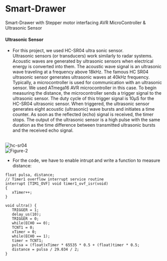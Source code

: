# Smart-Drawer
Smart-Drawer with Stepper motor interfacing AVR MicroController &amp; Ultrasonic Sensor

#### Ultrasonic Sensor
- For this project, we used HC-SR04 ultra sonic sensor.
<br>Ultrasonic sensors (or transducers) work similarly to radar systems. Acoustic waves are generated by ultrasonic sensors when electrical energy is converted into them. The acoustic wave signal is an ultrasonic wave traveling at a frequency above 18kHz. The famous HC SR04 ultrasonic sensor generates ultrasonic waves at 40kHz frequency.
<br> Typically, a microcontroller is used for communication with an ultrasonic sensor. We used ATmega16 AVR microcontroller in this case. To begin measuring the distance, the microcontroller sends a trigger signal to the ultrasonic sensor. The duty cycle of this trigger signal is 10µS for the HC-SR04 ultrasonic sensor. When triggered, the ultrasonic sensor generates eight acoustic (ultrasonic) wave bursts and initiates a time counter. As soon as the reflected (echo) signal is received, the timer stops. The output of the ultrasonic sensor is a high pulse with the same duration as the time difference between transmitted ultrasonic bursts and the received echo signal.

<br> ![hc-sr04](https://user-images.githubusercontent.com/47887796/182787238-3abde9bc-c56c-4752-8739-b8b54be96aa1.png)
<br> ![Figure-2](https://user-images.githubusercontent.com/47887796/182788257-ed91de5a-b888-429a-900a-bd455d68451f.png)

- For the code, we have to enable intrupt and write a function to measure distance:
``` long timer = 0, xTimer = 0;
float pulsa, distance;
// Timer1 overflow interrupt service routine
interrupt [TIM1_OVF] void timer1_ovf_isr(void)
{
   xTimer++;
}

void ultra() {
   TRIGGER = 1;         
   delay_us(10);
   TRIGGER = 0;
   while(ECHO == 0);    
   TCNT1 = 0;           
   xTimer = 0;          
   while(ECHO == 1);    
   timer = TCNT1;      
   pulsa = (float)xTimer * 65535 * 0.5 + (float)timer * 0.5;   
   distance = pulsa / 29.034 / 2;   
}
